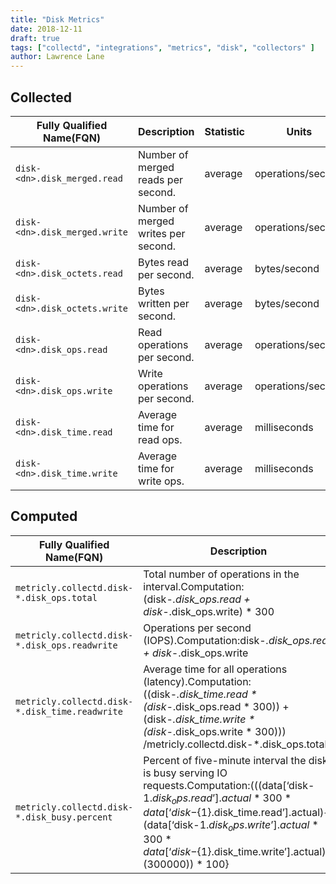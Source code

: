 ```yaml
---
title: "Disk Metrics"
date: 2018-12-11
draft: true
tags: ["collectd", "integrations", "metrics", "disk", "collectors" ]
author: Lawrence Lane
---
```


## Collected

| Fully Qualified Name(FQN)   | Description                         | Statistic | Units             | Min | Max  | Sparse Data Strategy(SDS) | BASE | CORR | UTIL |
|-----------------------------|-------------------------------------|-----------|-------------------|-----|------|---------------------------|------|------|------|
| `disk-<dn>.disk_merged.read`  | Number of merged reads per second.  | average   | operations/second | 0   | none | none                      | yes  | no   | no   |
| `disk-<dn>.disk_merged.write` | Number of merged writes per second. | average   | operations/second | 0   | none | none                      | yes  | no   | no   |
| `disk-<dn>.disk_octets.read`  | Bytes read per second.              | average   | bytes/second      | 0   | none | none                      | yes  | no   | no   |
| `disk-<dn>.disk_octets.write` | Bytes written per second.           | average   | bytes/second      | 0   | none | none                      | yes  | no   | no   |
| `disk-<dn>.disk_ops.read`     | Read operations per second.         | average   | operations/second | 0   | none | none                      | yes  | no   | no   |
| `disk-<dn>.disk_ops.write`    | Write operations per second.        | average   | operations/second | 0   | none | none                      | yes  | no   | no   |
| `disk-<dn>.disk_time.read`    | Average time for read ops.          | average   | milliseconds      | 0   | none | none                      | yes  | no   | no   |
| `disk-<dn>.disk_time.write`   | Average time for write ops.         | average   | milliseconds      | 0   | none | none                      | yes  | no   | no   |

## Computed

| Fully Qualified Name(FQN)                    | Description                                                                                                                                                                                                                                                                                | Statistic | Units             | Min | Max  | BASE | CORR | UTIL |
|----------------------------------------------|--------------------------------------------------------------------------------------------------------------------------------------------------------------------------------------------------------------------------------------------------------------------------------------------|-----------|-------------------|-----|------|------|------|------|
| `metricly.collectd.disk-*.disk_ops.total`      | Total number of operations in the interval.Computation:(disk-*.disk_ops.read + disk-*.disk_ops.write) * 300                                                                                                                                                                                | sum       | operations        | 0   | none | no   | no   | no   |
| `metricly.collectd.disk-*.disk_ops.readwrite`  | Operations per second (IOPS).Computation:disk-*.disk_ops.read + disk-*.disk_ops.write                                                                                                                                                                                                      | average   | operations/second | 0   | none | yes  | yes  | no   |
| `metricly.collectd.disk-*.disk_time.readwrite` | Average time for all operations (latency).Computation:((disk-*.disk_time.read * (disk-*.disk_ops.read * 300)) +(disk-*.disk_time.write * (disk-*.disk_ops.write * 300))) /metricly.collectd.disk-*.disk_ops.total                                                                          | average   | milliseconds      | 0   | none | yes  | yes  | no   |
| `metricly.collectd.disk-*.disk_busy.percent`   | Percent of five-minute interval the disk is busy serving IO requests.Computation:(((data[‘disk-${1}.disk_ops.read’].actual * 300 * data[‘disk-${1}.disk_time.read’].actual)+ (data[‘disk-${1}.disk_ops.write’].actual * 300 * data[‘disk-${1}.disk_time.write’].actual))/ (300000)) * 100} | average   | percent           | 0   | 100  | yes  | no   | no   |
